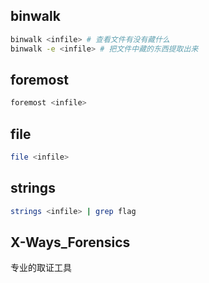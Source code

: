 ## binwalk
```bash
binwalk <infile> # 查看文件有没有藏什么
binwalk -e <infile> # 把文件中藏的东西提取出来
```
## foremost
```bash
foremost <infile>
```
## file
```bash
file <infile>
```
## strings
```bash
strings <infile> | grep flag
```
## X-Ways_Forensics
专业的取证工具